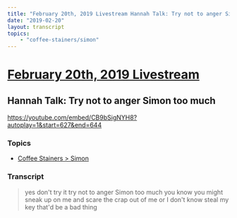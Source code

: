 ```yaml
---
title: "February 20th, 2019 Livestream Hannah Talk: Try not to anger Simon too much"
date: "2019-02-20"
layout: transcript
topics:
    - "coffee-stainers/simon"
---
```

# [February 20th, 2019 Livestream](../2019-02-20.md)
## Hannah Talk: Try not to anger Simon too much
https://youtube.com/embed/CB9bSigNYH8?autoplay=1&start=627&end=644

### Topics
* [Coffee Stainers > Simon](../topics/coffee-stainers/simon.md)

### Transcript

> yes don't try it try not to anger Simon too much you know you might sneak up on me and scare the crap out of me or I don't know steal my key that'd be a bad thing
